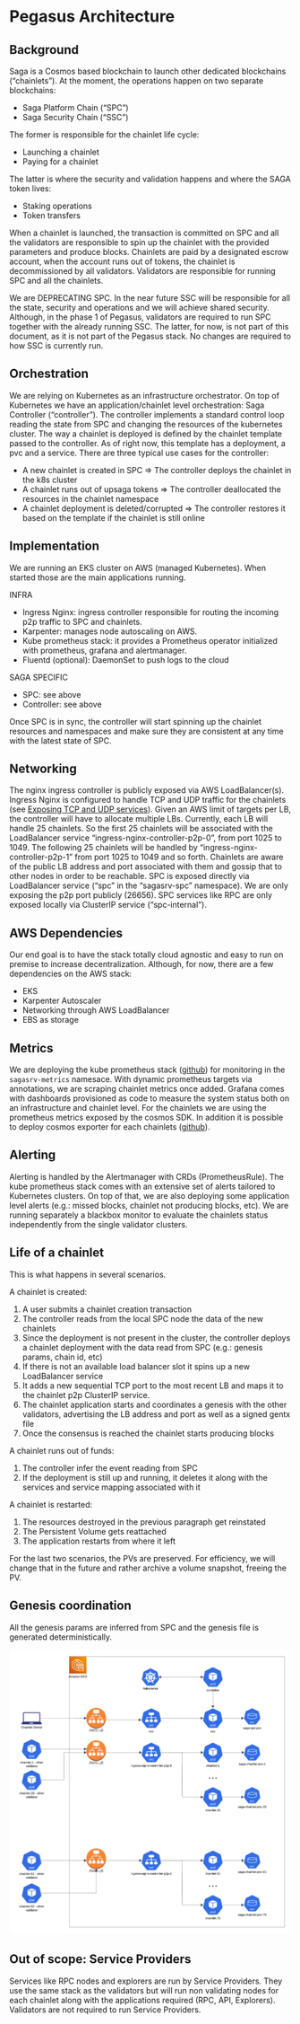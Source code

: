 # Pegasus Architecture

## Background
Saga is a Cosmos based blockchain to launch other dedicated blockchains (“chainlets”). At the moment, the operations happen on two separate blockchains:
- Saga Platform Chain (“SPC”)
- Saga Security Chain (“SSC”)

The former is responsible for the chainlet life cycle:
- Launching a chainlet
- Paying for a chainlet

The latter is where the security and validation happens and where the SAGA token lives:
- Staking operations
- Token transfers

When a chainlet is launched, the transaction is committed on SPC and all the validators are responsible to spin up the chainlet with the provided parameters and produce blocks. Chainlets are paid by a designated escrow account, when the account runs out of tokens, the chainlet is decommissioned by all validators. Validators are responsible for running SPC and all the chainlets.

We are DEPRECATING SPC. In the near future SSC will be responsible for all the state, security and operations and we will achieve shared security. Although, in the phase 1 of Pegasus, validators are required to run SPC together with the already running SSC. The latter, for now, is not part of this document, as it is not part of the Pegasus stack. No changes are required to how SSC is currently run.

## Orchestration
We are relying on Kubernetes as an infrastructure orchestrator. On top of Kubernetes we have an application/chainlet level orchestration: Saga Controller (“controller”). The controller implements a standard control loop reading the state from SPC and changing the resources of the kubernetes cluster. The way a chainlet is deployed is defined by the chainlet template passed to the controller. As of right now, this template has a deployment, a pvc and a service. There are three typical use cases for the controller:
- A new chainlet is created in SPC => The controller deploys the chainlet in the k8s cluster
- A chainlet runs out of upsaga tokens => The controller deallocated the resources in the chainlet namespace
- A chainlet deployment is deleted/corrupted => The controller restores it based on the template if the chainlet is still online

## Implementation
We are running an EKS cluster on AWS (managed Kubernetes). When started those are the main applications running.

INFRA
- Ingress Nginx: ingress controller responsible for routing the incoming p2p traffic to SPC and chainlets.
- Karpenter: manages node autoscaling on AWS.
- Kube prometheus stack: it provides a Prometheus operator initialized with prometheus, grafana and alertmanager.
- Fluentd (optional): DaemonSet to push logs to the cloud

SAGA SPECIFIC
- SPC: see above
- Controller: see above

Once SPC is in sync, the controller will start spinning up the chainlet resources and namespaces and make sure they are consistent at any time with the latest state of SPC.

## Networking
The nginx ingress controller is publicly exposed via AWS LoadBalancer(s). Ingress Nginx is configured to handle TCP and UDP traffic for the chainlets (see [Exposing TCP and UDP services](https://kubernetes.github.io/ingress-nginx/user-guide/exposing-tcp-udp-services/)). Given an AWS limit of targets per LB, the controller will have to allocate multiple LBs. Currently, each LB will handle 25 chainlets. So the first 25 chainlets will be associated with the LoadBalancer service “ingress-nginx-controller-p2p-0”, from port 1025 to 1049. The following 25 chainlets will be handled by “ingress-nginx-controller-p2p-1” from port 1025 to 1049 and so forth. Chainlets are aware of the public LB address and port associated with them and gossip that to other nodes in order to be reachable. SPC is exposed directly via LoadBalancer service (“spc” in the “sagasrv-spc” namespace). We are only exposing the p2p port publicly (26656). SPC services like RPC are only exposed locally via ClusterIP service (“spc-internal”).

## AWS Dependencies
Our end goal is to have the stack totally cloud agnostic and easy to run on premise to increase decentralization. Although, for now, there are a few dependencies on the AWS stack:
- EKS
- Karpenter Autoscaler
- Networking through AWS LoadBalancer
- EBS as storage

## Metrics
We are deploying the kube prometheus stack ([github](https://github.com/prometheus-community/helm-charts/tree/main/charts/kube-prometheus-stack)) for monitoring in the `sagasrv-metrics` namesace. With dynamic prometheus targets via annotations, we are scraping chainlet metrics once added. Grafana comes with dashboards provisioned as code to measure the system status both on an infrastructure and chainlet level. For the chainlets we are using the prometheus metrics exposed by the cosmos SDK. In addition it is possible to deploy cosmos exporter for each chainlets ([github](https://github.com/solarlabsteam/cosmos-exporter)).

## Alerting
Alerting is handled by the Alertmanager with CRDs (PrometheusRule). The kube prometheus stack comes with an extensive set of alerts tailored to Kubernetes clusters. On top of that, we are also deploying some application level alerts (e.g.: missed blocks, chainlet not producing blocks, etc). We are running separately a blackbox monitor to evaluate the chainlets status independently from the single validator clusters.

## Life of a chainlet
This is what happens in several scenarios.

A chainlet is created:
1. A user submits a chainlet creation transaction
1. The controller reads from the local SPC node the data of the new chainlets
1. Since the deployment is not present in the cluster, the controller deploys a chainlet deployment with the data read from SPC (e.g.: genesis params, chain id, etc)
1. If there is not an available load balancer slot it spins up a new LoadBalancer service
1. It adds a new sequential TCP port to the most recent LB and maps it to the chainlet p2p ClusterIP service.
1. The chainlet application starts and coordinates a genesis with the other validators, advertising the LB address and port as well as a signed gentx file
1. Once the consensus is reached the chainlet starts producing blocks

A chainlet runs out of funds:
1. The controller infer the event reading from SPC
1. If the deployment is still up and running, it deletes it along with the services and service mapping associated with it

A chainlet is restarted:
1. The resources destroyed in the previous paragraph get reinstated
1. The Persistent Volume gets reattached
1. The application restarts from where it left

For the last two scenarios, the PVs are preserved. For efficiency, we will change that in the future and rather archive a volume snapshot, freeing the PV.

## Genesis coordination
All the genesis params are inferred from SPC and the genesis file is generated deterministically.

![Pegasus architecture diagram](images/pegasus_architecture.png)

## Out of scope: Service Providers
Services like RPC nodes and explorers are run by Service Providers. They use the same stack as the validators but will run non validating nodes for each chainlet along with the applications required (RPC, API, Explorers). Validators are not required to run Service Providers.
